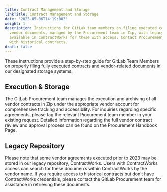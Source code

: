 ```yaml
---
title: Contract Management and Storage
linkTitle: Contract Management and Storage
date: '2025-05-06T14:19:00Z'
weight: 1
description: Instructions for GitLab team members on filing executed contracts and
  vendor documents, managed by the Procurement team in Zip, with legacy agreements
  available in ContractWorks for those with access. Contact Procurement for assistance
  with historical contracts.
draft: false
---
```



<!-- Unsupported block type: image -->

These instructions provide a step-by-step guide for GitLab Team Members on properly filing fully executed contracts and vendor-related documents in our designated storage systems.

## Execution & Storage

The GitLab Procurement team manages the execution and archiving of all vendor contracts in Zip under the appropriate vendor account for comprehensive tracking and accessibility. For inquiries regarding specific agreements, please tag the relevant Procurement team member in your existing request. Detailed information regarding the full vendor contract review and approval process can be found on the Procurement Handbook Page.

## Legacy Repository

Please note that some vendor agreements executed prior to 2023 may be stored in our legacy repository, ContractWorks. Users with ContractWorks access can search for these documents within ContractWorks by the vendor name. If you require access to historical contracts but don’t have ContractWorks credentials, please contact the GitLab Procurement team for assistance in retrieving these documents.
